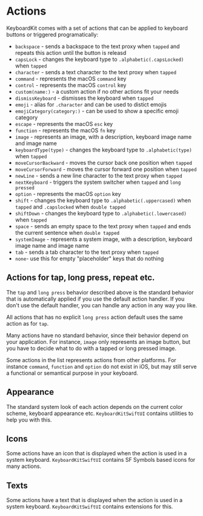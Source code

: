 # Actions

KeyboardKit comes with a set of actions that can be applied to keyboard buttons or triggered programatically:

* `backspace` - sends a backspace to the text proxy when `tapped` and repeats this action until the button is releasd
* `capsLock` - changes the keyboard type to `.alphabetic(.capsLocked)` when `tapped`
* `character` - sends a text character to the text proxy when `tapped`
* `command` - represents the macOS `command` key
* `control` - represents the macOS `control` key
* `custom(name:)` - a custom action if no other actions fit your needs
* `dismissKeyboard` - dismisses the keyboard when `tapped`
* `emoji`  - alias for `.character` and can be used to distict emojis
* `emojiCategory(category:)` - can be used to show a specific emoji category
* `escape` - represents the macOS `esc` key
* `function` - represents the macOS `fn` key
* `image` - represents an image, with a description, keyboard image name and image name
* `keyboardType(type)` - changes the keyboard type to `.alphabetic(type)` when `tapped`
* `moveCursorBackward` - moves the cursor back one position when `tapped`
* `moveCursorForward` - moves the cursor forward one position when `tapped`
* `newLine` - sends a new line character to the text proxy when `tapped`
* `nextKeyboard` - triggers the system switcher when `tapped` and `long pressed`
* `option` - represents the macOS `option` key
* `shift` - changes the keyboard type to `.alphabetic(.uppercased)` when `tapped` and `.capslocked` when `double tapped`
* `shiftDown` - changes the keyboard type to `.alphabetic(.lowercased)` when `tapped`
* `space` - sends an empty space to the text proxy when `tapped` and ends the current sentence when `double tapped`
* `systemImage` - represents a system image, with a description, keyboard image name and image name
* `tab` - sends a tab character to the text proxy when `tapped`
* `none`- use this for empty "placeholder" keys that do nothing


## Actions for tap, long press, repeat etc.

The `tap` and `long press` behavior described above is the standard behavior that is automatically applied if you use the default action handler. If you don't use the default handler, you can handle any action in any way you like.

All actions that has no explicit `long press` action default uses the same action as for `tap`.

Many actions have no standard behavior, since their behavior depend on your application. For instance, `image` only represents an image button, but you have to decide what to do with a tapped or long pressed image.

Some actions in the list represents actions from other platforms. For instance `command`, `function` and `option` do not exist in iOS, but may still serve a functional or semantical purpose in your keyboard.


## Appearance

The standard system look of each action depends on the current color scheme, keyboard appearance etc. `KeyboardKitSwiftUI` contains utilities to help you with this.


## Icons

Some actions have an icon that is displayed when the action is used in a system keyboard. `KeyboardKitSwiftUI` contains SF Symbols based icons for many actions.


## Texts

Some actions have a text that is displayed when the action is used in a system keyboard. `KeyboardKitSwiftUI` contains extensions for this.




